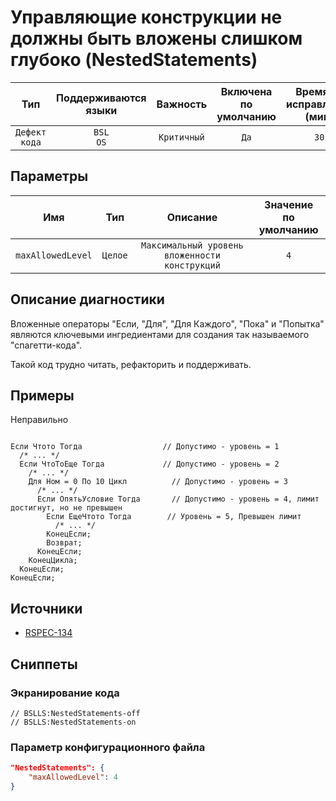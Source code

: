 # Управляющие конструкции не должны быть вложены слишком глубоко (NestedStatements)

|      Тип      |    Поддерживаются<br>языки    |  Важность   |    Включена<br>по умолчанию    |    Время на<br>исправление (мин)    |                  Теги                  |
|:-------------:|:-----------------------------:|:-----------:|:------------------------------:|:-----------------------------------:|:--------------------------------------:|
| `Дефект кода` |         `BSL`<br>`OS`         | `Критичный` |              `Да`              |                `30`                 |    `badpractice`<br>`brainoverload`    |

## Параметры 


|        Имя        |   Тип   |                    Описание                    |    Значение<br>по умолчанию    |
|:-----------------:|:-------:|:----------------------------------------------:|:------------------------------:|
| `maxAllowedLevel` | `Целое` | `Максимальный уровень вложенности конструкций` |              `4`               |
<!-- Блоки выше заполняются автоматически, не трогать -->
## Описание диагностики

Вложенные операторы "Если, "Для", "Для Каждого", "Пока" и "Попытка" являются ключевыми ингредиентами для создания так называемого "спагетти-кода".

Такой код трудно читать, рефакторить и поддерживать.

## Примеры

Неправильно

```bsl

Если Чтото Тогда                  // Допустимо - уровень = 1
  /* ... */
  Если ЧтоТоЕще Тогда             // Допустимо - уровень = 2
    /* ... */
    Для Ном = 0 По 10 Цикл          // Допустимо - уровень = 3
      /* ... */
      Если ОпятьУсловие Тогда       // Допустимо - уровень = 4, лимит достигнут, но не превышен
        Если ЕщеЧтото Тогда        // Уровень = 5, Превышен лимит
          /* ... */
        КонецЕсли;
        Возврат;
      КонецЕсли;
    КонецЦикла;
  КонецЕсли;
КонецЕсли;

```

## Источники

* [RSPEC-134](https://rules.sonarsource.com/java/RSPEC-134)

## Сниппеты

<!-- Блоки ниже заполняются автоматически, не трогать -->
### Экранирование кода

```bsl
// BSLLS:NestedStatements-off
// BSLLS:NestedStatements-on
```

### Параметр конфигурационного файла

```json
"NestedStatements": {
    "maxAllowedLevel": 4
}
```
